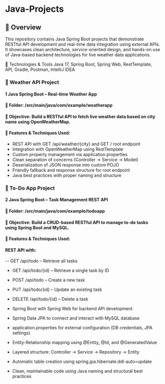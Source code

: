 # Java-Projects

## 🔹 Overview
This repository contains Java Spring Boot projects that demonstrate RESTful API development and real-time data integration using external APIs. It showcases clean architecture, service-oriented design, and hands-on use of Java-based backend technologies for live weather data applications.


🚀 Technologies & Tools
Java 17, Spring Boot, Spring Web, RestTemplate, API, Gradle, Postman, IntelliJ IDEA

### 📂 Weather API Project
#### 1 Java Spring Boot – Real-time Weather App
#### 📌 Folder: /src/main/java/com/example/weatherapp
#### 🔹 Objective: Build a RESTful API to fetch live weather data based on city name using OpenWeatherMap.
#### 🔹 Features & Techniques Used:

- REST API with GET /api/weather/{city} and GET / root endpoint
- Integration with OpenWeatherMap using RestTemplate
- Custom property management via application.properties
- Clean separation of concerns (Controller → Service → Model)
- Deserialization of JSON response into custom POJO
- Friendly fallback and response structure for root endpoint
- Java best practices with proper naming and structure

### 📂 To-Do App Project
#### 2 Java Spring Boot – Task Management REST API
#### 📌 Folder: /src/main/java/com/example/todoapp
#### 🔹 Objective: Build a CRUD-based RESTful API to manage to-do tasks using Spring Boot and MySQL.
#### 🔹 Features & Techniques Used:
#### REST API with:
-- GET /api/todo – Retrieve all tasks
- GET /api/todo/{id} – Retrieve a single task by ID
- POST /api/todo – Create a new task
- PUT /api/todo/{id} – Update an existing task
- DELETE /api/todo/{id} – Delete a task

- Spring Boot with Spring Web for backend API development
- Spring Data JPA to connect and interact with MySQL database
- application.properties for external configuration (DB credentials, JPA settings)
- Entity-Relationship mapping using @Entity, @Id, and @GeneratedValue
- Layered structure: Controller → Service → Repository → Entity
- Automatic table creation using spring.jpa.hibernate.ddl-auto=update
- Clean, maintainable code using Java naming and structural best practices
